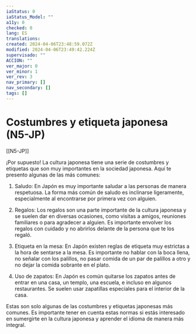 ```yaml
---
iaStatus: 0
iaStatus_Model: ""
a11y: 0
checked: 0
lang: ES
translations: 
created: 2024-04-06T23:48:59.072Z
modified: 2024-04-06T23:49:42.224Z
supervisado: ""
ACCION: ""
ver_major: 0
ver_minor: 1
ver_rev: 3
nav_primary: []
nav_secondary: []
tags: []
---
```

# Costumbres y etiqueta japonesa (N5-JP)

[[N5-JP]]

¡Por supuesto! La cultura japonesa tiene una serie de costumbres y etiquetas que son muy importantes en la sociedad japonesa. Aquí te presento algunas de las más comunes:

1. Saludo: En Japón es muy importante saludar a las personas de manera respetuosa. La forma más común de saludo es inclinarse ligeramente, especialmente al encontrarse por primera vez con alguien.

2. Regalos: Los regalos son una parte importante de la cultura japonesa y se suelen dar en diversas ocasiones, como visitas a amigos, reuniones familiares o para agradecer a alguien. Es importante envolver los regalos con cuidado y no abrirlos delante de la persona que te los regaló.

3. Etiqueta en la mesa: En Japón existen reglas de etiqueta muy estrictas a la hora de sentarse a la mesa. Es importante no hablar con la boca llena, no señalar con los palillos, no pasar comida de un par de palillos a otro y no dejar la comida sobrante en el plato.

4. Uso de zapatos: En Japón es común quitarse los zapatos antes de entrar en una casa, un templo, una escuela, e incluso en algunos restaurantes. Se suelen usar zapatillas especiales para el interior de la casa.

Estas son solo algunas de las costumbres y etiquetas japonesas más comunes. Es importante tener en cuenta estas normas si estás interesado en sumergirte en la cultura japonesa y aprender el idioma de manera más integral.
